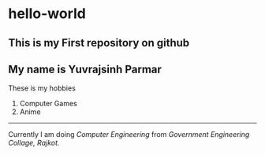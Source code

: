 # hello-world
This is my First repository on github
---
My name is **Yuvrajsinh Parmar**
---
These is my hobbies
1. Computer Games
2. Anime
---
Currently I am doing *Computer Engineering* from *Government Engineering Collage, Rajkot.*
